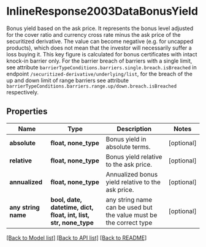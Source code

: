# InlineResponse2003DataBonusYield

Bonus yield based on the ask price. It represents the bonus level adjusted for the cover ratio and currency cross rate minus the ask price of the securitized derivative. The value can become negative (e.g. for uncapped products), which does not mean that the investor will necessarily suffer a loss buying it. This key figure is calculated for bonus certificates with intact knock-in barrier only. For the barrier breach of barriers with a single limit, see attribute `barrierTypeConditions.barriers.single.breach.isBreached` in endpoint `/securitized-derivative/underlying/list`, for the breach of the up and down limit of range barriers see attribute `barrierTypeConditions.barriers.range.up/down.breach.isBreached` respectively.

## Properties
Name | Type | Description | Notes
------------ | ------------- | ------------- | -------------
**absolute** | **float, none_type** | Bonus yield in absolute terms. | [optional] 
**relative** | **float, none_type** | Bonus yield relative to the ask price. | [optional] 
**annualized** | **float, none_type** | Annualized bonus yield relative to the ask price. | [optional] 
**any string name** | **bool, date, datetime, dict, float, int, list, str, none_type** | any string name can be used but the value must be the correct type | [optional]

[[Back to Model list]](../README.md#documentation-for-models) [[Back to API list]](../README.md#documentation-for-api-endpoints) [[Back to README]](../README.md)


